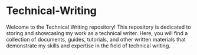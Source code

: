 # Technical-Writing
Welcome to the Technical Writing repository! This repository is dedicated to storing and showcasing my work as a technical writer. Here, you will find a collection of documents, guides, tutorials, and other written materials that demonstrate my skills and expertise in the field of technical writing.

